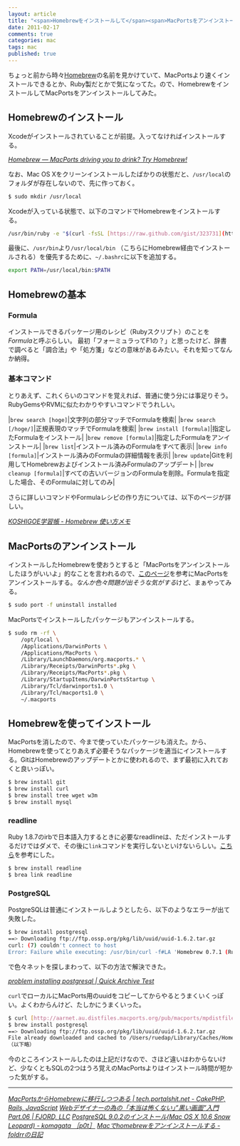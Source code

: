 ```yaml
---
layout: article
title: "<span>Homebrewをインストールして</span><span>MacPortsをアンインストールする</span>"
date: 2011-02-17
comments: true
categories: mac
tags: mac
published: true
---
```


ちょっと前から時々[Homebrew](http://mxcl.github.com/homebrew/)の名前を見かけていて、MacPortsより速くインストールできるとか、Ruby製だとかで気になってた。ので、HomebrewをインストールしてMacPortsをアンインストールしてみた。

<!-- READMORE -->


## Homebrewのインストール

Xcodeがインストールされていることが前提。入ってなければインストールする。

<cite>[Homebrew ― MacPorts driving you to drink? Try Homebrew!](http://mxcl.github.com/homebrew/)</cite>

なお、Mac OS Xをクリーンインストールしたばかりの状態だと、`/usr/local`のフォルダが存在しないので、先に作っておく。

~~~ sh
$ sudo mkdir /usr/local
~~~

Xcodeが入っている状態で、以下のコマンドでHomebrewをインストールする。

~~~ sh
/usr/bin/ruby -e "$(curl -fsSL [https://raw.github.com/gist/323731](https://raw.github.com/gist/323731))"
~~~

最後に、`/usr/bin`より`/usr/local/bin` （こちらにHomebrew経由でインストールされる）を優先するために、`~/.bashrc`に以下を追加する。

~~~ sh
export PATH=/usr/local/bin:$PATH
~~~


## Homebrewの基本


### Formula

インストールできるパッケージ用のレシピ（Rubyスクリプト）のことを*Formula*と呼ぶらしい。
最初「フォーミュラってF1の？」と思ったけど、辞書で調べると「調合法」や「処方箋」などの意味があるみたい。それを知ってなんか納得。


### 基本コマンド

とりあえず、これくらいのコマンドを覚えれば、普通に使う分には事足りそう。RubyGemsやRVMに似たわかりやすいコマンドでうれしい。

|`brew search [hoge]`|文字列の部分マッチでFormulaを検索|
|`brew search [/hoge/]`|正規表現のマッチでFormulaを検索|
|`brew install [formula]`|指定したFormulaをインストール|
|`brew remove [formula]`|指定したFormulaをアンインストール|
|`brew list`|インストール済みのFormulaをすべて表示|
|`brew info [formula]`|インストール済みのFormulaの詳細情報を表示|
|`brew update`|Gitを利用してHomebrewおよびインストール済みFormulaのアップデート|
|`brew cleanup [formula]`|すべての古いバージョンのFormulaを削除。Formulaを指定した場合、そのFormulaに対してのみ|

さらに詳しいコマンドやFormulaレシピの作り方については、以下のページが詳しい。

<cite>[KOSHIGOE学習帳 - Homebrew 使い方メモ](http://w.koshigoe.jp/study/?%5Bsystem%5D%5Bosx%5D+Homebrew+%BB%C8%A4%A4%CA%FD%A5%E1%A5%E2)</cite>


## MacPortsのアンインストール

インストールしたHomebrewを使おうとすると「MacPortsをアンインストールしたほうがいいよ」的なことを言われるので、[このページ](http://guide.macports.org/chunked/installing.macports.uninstalling.html)を参考にMacPortsをアンインストールする。*なんか色々問題が出そうな気がする*けど、まぁやってみる。

~~~ sh
$ sudo port -f uninstall installed
~~~

MacPortsでインストールしたパッケージもアンインストールする。

~~~ sh
$ sudo rm -rf \
    /opt/local \
    /Applications/DarwinPorts \
    /Applications/MacPorts \
    /Library/LaunchDaemons/org.macports.* \
    /Library/Receipts/DarwinPorts*.pkg \
    /Library/Receipts/MacPorts*.pkg \
    /Library/StartupItems/DarwinPortsStartup \
    /Library/Tcl/darwinports1.0 \
    /Library/Tcl/macports1.0 \
    ~/.macports
~~~


## Homebrewを使ってインストール

MacPortsを消したので、今まで使っていたパッケージも消えた。から、Homebrewを使ってとりあえず必要そうなパッケージを適当にインストールする。GitはHomebrewのアップデートとかに使われるので、まず最初に入れておくと良いっぽい。

~~~ sh
$ brew install git
$ brew install curl
$ brew install tree wget w3m
$ brew install mysql
~~~


### readline

Ruby 1.8.7のirbで日本語入力するときに必要なreadlineは、ただインストールするだけではダメで、その後に`link`コマンドを実行しないといけないらしい。[こちら](http://d.hatena.ne.jp/raydive/20100925/1285414097)を参考にした。

~~~ sh
$ brew install readline
$ brea link readline
~~~


### PostgreSQL

PostgreSQLは普通にインストールしようとしたら、以下のようなエラーが出て失敗した。

~~~ sh
$ brew install postgresql
==> Downloading ftp://ftp.ossp.org/pkg/lib/uuid/uuid-1.6.2.tar.gz
curl: (7) couldn't connect to host
Error: Failure while executing: /usr/bin/curl -f#LA 'Homebrew 0.7.1 (Ruby 1.8.7-174; Mac OS X 10.6.6)' ftp://ftp.ossp.org/pkg/lib/uuid/uuid-1.6.2.tar.gz -o /Users/ruedap/Library/Caches/Homebrew/ossp-uuid-1.6.2.tar.gz
~~~

で色々ネットを探しまわって、以下の方法で解決できた。

<cite>[problem installing postgresql \| Quick Archive Test](http://librelist.com/browser//homebrew/2010/11/24/problem-installing-postgresql/#766ae6275cad61ebf041ff82064f06d1)</cite>

`curl`でローカルにMacPorts用のuuidをコピーしてからやるとうまくいくっぽい。よくわからんけど、たしかにうまくいった。

~~~ sh
$ curl [http://aarnet.au.distfiles.macports.org/pub/macports/mpdistfiles/ossp-uuid/uuid-1.6.2.tar.gz](http://aarnet.au.distfiles.macports.org/pub/macports/mpdistfiles/ossp-uuid/uuid-1.6.2.tar.gz) -o $HOME/Library/Caches/Homebrew/ossp-uuid-1.6.2.tar.gz
$ brew install postgresql
==> Downloading ftp://ftp.ossp.org/pkg/lib/uuid/uuid-1.6.2.tar.gz
File already downloaded and cached to /Users/ruedap/Library/Caches/Homebrew
（以下略）
~~~

今のところインストールしたのは上記だけなので、さほど違いはわからないけど、少なくともSQLの2つはうろ覚えのMacPortsよりはインストール時間が短かった気がする。

* * *

<cite>[MacPortsからHomebrewに移行しつつある | tech.portalshit.net - CakePHP, Rails, JavaScript](http://tech.portalshit.net/2010/08/31/macports-is-deprecated/)</cite>
<cite>[Webデザイナーの為の「本当は怖くない」”黒い画面”入門 Part.06 \| FJORD, LLC](http://fjord.jp/love/622.html)</cite>
<cite>[PostgreSQL 9.0.2のインストール(Mac OS X 10.6 Snow Leopard) - komagata ［p0t］](http://docs.komagata.org/4706)</cite>
<cite>[Macでhomebrewをアンインストールする - foldrrの日記](http://d.hatena.ne.jp/foldrr/20110807/p1)</cite>
